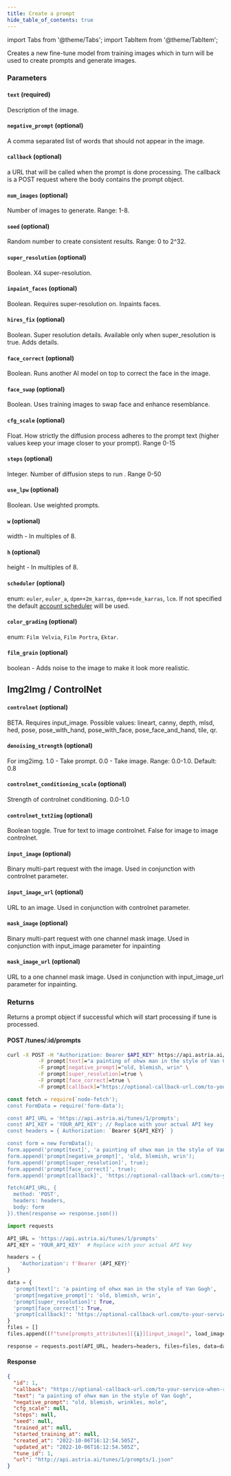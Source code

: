 ```yaml
---
title: Create a prompt
hide_table_of_contents: true
---
```


import Tabs from '@theme/Tabs';
import TabItem from '@theme/TabItem';

<div className="api-method">
<div>

Creates a new fine-tune model from training images which in turn will be used to create prompts and generate images.

### Parameters

#### `text` (required) 
Description of the image.

#### `negative_prompt` (optional) 
A comma separated list of words that should not appear in the image.

#### `callback` (optional) 
a URL that will be called when the prompt is done processing. The callback is a POST request where the body contains the prompt object.

#### `num_images` (optional) 
Number of images to generate. Range: 1-8.

#### `seed` (optional) 
Random number to create consistent results. Range: 0 to 2^32.

#### `super_resolution` (optional) 
Boolean. X4 super-resolution.

#### `inpaint_faces` (optional) 
Boolean. Requires super-resolution on. Inpaints faces.

#### `hires_fix` (optional) 
Boolean. Super resolution details. Available only when super_resolution is true. Adds details.

#### `face_correct` (optional) 
Boolean. Runs another AI model on top to correct the face in the image.

#### `face_swap` (optional) 
Boolean. Uses training images to swap face and enhance resemblance.

#### `cfg_scale` (optional) 
Float. How strictly the diffusion process adheres to the prompt text (higher values keep your image closer to your prompt). Range 0-15

#### `steps` (optional) 
Integer. Number of diffusion steps to run . Range 0-50

#### `use_lpw` (optional) 
Boolean. Use weighted prompts.

#### `w` (optional) 
width - In multiples of 8.

#### `h` (optional) 
height - In multiples of 8.

#### `scheduler` (optional) 
enum: `euler`, `euler_a`, `dpm++2m_karras`, `dpm++sde_karras`, `lcm`. If not specified the default [account scheduler](https://www.astria.ai/users/edit) will be used.

#### `color_grading` (optional) 
enum: `Film Velvia`, `Film Portra`, `Ektar`.

#### `film_grain` (optional)
boolean - Adds noise to the image to make it look more realistic.

## Img2Img / ControlNet

#### `controlnet` (optional) 
BETA. Requires input_image. Possible values: lineart, canny, depth, mlsd, hed, pose, pose_with_hand, pose_with_face, pose_face_and_hand, tile, qr.

#### `denoising_strength` (optional)
For img2img. 1.0 - Take prompt. 0.0 - Take image. Range: 0.0-1.0. Default: 0.8

#### `controlnet_conditioning_scale` (optional) 
Strength of controlnet conditioning. 0.0-1.0

#### `controlnet_txt2img` (optional) 
Boolean toggle. True for text to image controlnet. False for image to image controlnet.

#### `input_image` (optional) 
Binary multi-part request with the image. Used in conjunction with controlnet parameter.

#### `input_image_url` (optional) 
URL to an image. Used in conjunction with controlnet parameter.

#### `mask_image` (optional) 
Binary multi-part request with one channel mask image. Used in conjunction with input_image parameter for inpainting

#### `mask_image_url` (optional) 
URL to a one channel mask image. Used in conjunction with input_image_url parameter for inpainting.

### Returns

Returns a prompt object if successful which will start processing if tune is processed.

</div>

<div>

#### POST /tunes/:id/prompts

<Tabs groupId="lang">
  <TabItem value="curl" label="cURL" default>

```bash showLineNumbers
curl -X POST -H "Authorization: Bearer $API_KEY" https://api.astria.ai/tunes/1/prompts \
          -F prompt[text]="a painting of ohwx man in the style of Van Gogh" \
          -F prompt[negative_prompt]="old, blemish, wrin" \
          -F prompt[super_resolution]=true \
          -F prompt[face_correct]=true \
          -F prompt[callback]="https://optional-callback-url.com/to-your-service-when-ready?prompt_id=1" 
```
  </TabItem>
  <TabItem value="javascript" label="Node.js">

```javascript
const fetch = require(`node-fetch');
const FormData = require('form-data');

const API_URL = 'https://api.astria.ai/tunes/1/prompts';
const API_KEY = 'YOUR_API_KEY'; // Replace with your actual API key
const headers = { Authorization: `Bearer ${API_KEY}` }

const form = new FormData();
form.append('prompt[text]', 'a painting of ohwx man in the style of Van Gogh');
form.append('prompt[negative_prompt]', 'old, blemish, wrin');
form.append('prompt[super_resolution]', true);
form.append('prompt[face_correct]', true);
form.append('prompt[callback]', 'https://optional-callback-url.com/to-your-service-when-ready?prompt_id=1');

fetch(API_URL, {
  method: 'POST',
  headers: headers,
  body: form
}).then(response => response.json())


```
  </TabItem>
  <TabItem value="python" label="Python">

```python
import requests

API_URL = 'https://api.astria.ai/tunes/1/prompts'
API_KEY = 'YOUR_API_KEY'  # Replace with your actual API key

headers = {
    'Authorization': f'Bearer {API_KEY}'
}

data = {
  'prompt[text]': 'a painting of ohwx man in the style of Van Gogh',
  'prompt[negative_prompt]': 'old, blemish, wrin',
  'prompt[super_resolution]': True,
  'prompt[face_correct]': True,
  'prompt[callback]': 'https://optional-callback-url.com/to-your-service-when-ready?prompt_id=1'
}
files = []
files.append((f"tune[prompts_attributes][{i}][input_image]", load_image(prompt['input_image'])))

response = requests.post(API_URL, headers=headers, files=files, data=data)
```
  </TabItem>
</Tabs>

#### Response

```json
{
  "id": 1,
  "callback": "https://optional-callback-url.com/to-your-service-when-ready?prompt_id=1",
  "text": "a painting of ohwx man in the style of Van Gogh",
  "negative_prompt": "old, blemish, wrinkles, mole",
  "cfg_scale": null,
  "steps": null,
  "seed": null,
  "trained_at": null,
  "started_training_at": null,
  "created_at": "2022-10-06T16:12:54.505Z",
  "updated_at": "2022-10-06T16:12:54.505Z",
  "tune_id": 1,
  "url": "http://api.astria.ai/tunes/1/prompts/1.json"
}
```
</div>
</div>


